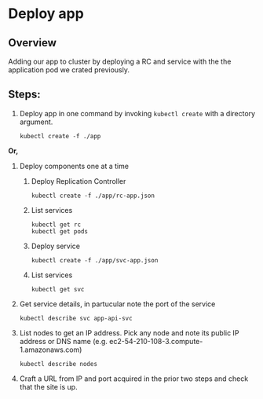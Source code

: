 # Deploy app

Overview
----

Adding our app to cluster by deploying a RC and service with the the application pod we crated previously. 


Steps:
----

1. Deploy app in one command by invoking ``kubectl create`` with a directory argument.

    ```
    kubectl create -f ./app
    ```
   
**Or,**    
    
1. Deploy components one at a time
    1. Deploy Replication Controller
        ```
        kubectl create -f ./app/rc-app.json
        ```
     
    1. List services
        ```
        kubectl get rc
        kubectl get pods
        ```
        
    1. Deploy service
        ```
        kubectl create -f ./app/svc-app.json
        ```
        
    1. List services
        ```
        kubectl get svc
        ```

1. Get service details, in partucular note the port of the service
    ```
    kubectl describe svc app-api-svc
    ```
    
1. List nodes to get an IP address.  Pick any node and note its public IP address or DNS name (e.g. ec2-54-210-108-3.compute-1.amazonaws.com)
    ```
    kubectl describe nodes
    ```
1. Craft a URL from IP and port acquired in the prior two steps and check that the site is up.